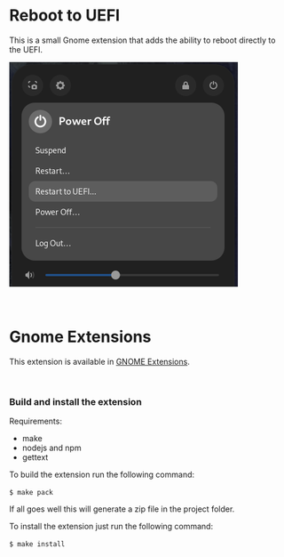 # Reboot to UEFI

This is a small Gnome extension that adds the ability to reboot directly to the UEFI.

![Screenshot of the extension option in the Gnome 46 menu](images/gnome_46.png)

<br>

# Gnome Extensions

This extension is available in [GNOME Extensions](https://extensions.gnome.org/extension/5105/reboottouefi/).

<br>

### Build and install the extension

Requirements:

- make
- nodejs and npm
- gettext

To build the extension run the following command:

`$ make pack`

If all goes well this will generate a zip file in the project folder.

To install the extension just run the following command:

`$ make install`
